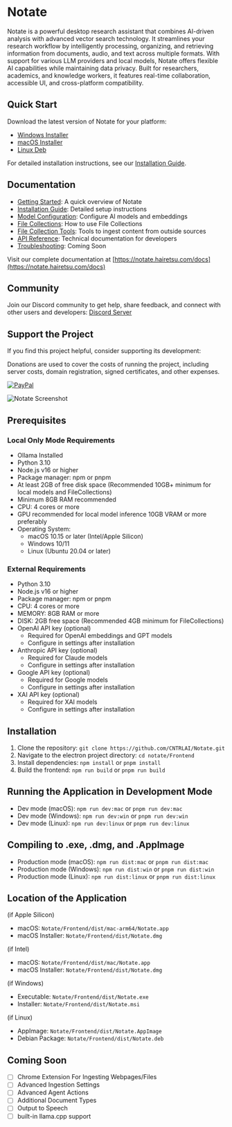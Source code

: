 # Notate

Notate is a powerful desktop research assistant that combines AI-driven analysis with advanced vector search technology. It streamlines your research workflow by intelligently processing, organizing, and retrieving information from documents, audio, and text across multiple formats. With support for various LLM providers and local models, Notate offers flexible AI capabilities while maintaining data privacy. Built for researchers, academics, and knowledge workers, it features real-time collaboration, accessible UI, and cross-platform compatibility.

## Quick Start

Download the latest version of Notate for your platform:

- [Windows Installer](https://notate.hairetsu.com/download)
- [macOS Installer](https://notate.hairetsu.com/download)
- [Linux Deb](https://notate.hairetsu.com/download)

For detailed installation instructions, see our [Installation Guide](https://notate.hairetsu.com/docs/getting-started).

## Documentation

- [Getting Started](https://notate.hairetsu.com/docs/overview): A quick overview of Notate
- [Installation Guide](https://notate.hairetsu.com/docs/getting-started): Detailed setup instructions
- [Model Configuration](https://notate.hairetsu.com/docs/settings): Configure AI models and embeddings
- [File Collections](https://notate.hairetsu.com/docs/collections): How to use File Collections
- [File Collection Tools](https://notate.hairetsu.com/docs/collection-tools): Tools to ingest content from outside sources
- [API Reference](https://notate.hairetsu.com/docs/developer-integration): Technical documentation for developers
- [Troubleshooting](): Coming Soon

Visit our complete documentation at [https://notate.hairetsu.com/docs](https://notate.hairetsu.com/docs)

## Community

Join our Discord community to get help, share feedback, and connect with other users and developers:
[Discord Server](https://discord.gg/vEFAwB8wFC)

## Support the Project

If you find this project helpful, consider supporting its development:

Donations are used to cover the costs of running the project, including server costs, domain registration, signed certificates, and other expenses.

[![PayPal](https://img.shields.io/badge/PayPal-donate-blue.svg)](https://www.paypal.com/donate/?hosted_button_id=W96TCRJ5Q3RJG)

![Notate Screenshot](https://www.hairetsu.com/notate-ss1.png)

## Prerequisites

### Local Only Mode Requirements

- Ollama Installed
- Python 3.10
- Node.js v16 or higher
- Package manager: npm or pnpm
- At least 2GB of free disk space (Recommended 10GB+ minimum for local models and FileCollections)
- Minimum 8GB RAM recommended
- CPU: 4 cores or more
- GPU recommended for local model inference 10GB VRAM or more preferably
- Operating System:
  - macOS 10.15 or later (Intel/Apple Silicon)
  - Windows 10/11
  - Linux (Ubuntu 20.04 or later)

### External Requirements

- Python 3.10
- Node.js v16 or higher
- Package manager: npm or pnpm
- CPU: 4 cores or more
- MEMORY: 8GB RAM or more
- DISK: 2GB free space (Recommended 4GB minimum for FileCollections)
- OpenAI API key (optional)
  - Required for OpenAI embeddings and GPT models
  - Configure in settings after installation
- Anthropic API key (optional)
  - Required for Claude models
  - Configure in settings after installation
- Google API key (optional)
  - Required for Google models
  - Configure in settings after installation
- XAI API key (optional)
  - Required for XAI models
  - Configure in settings after installation

## Installation

1. Clone the repository: `git clone https://github.com/CNTRLAI/Notate.git`
2. Navigate to the electron project directory: `cd notate/Frontend`
3. Install dependencies: `npm install` or `pnpm install`
4. Build the frontend: `npm run build` or `pnpm run build`

## Running the Application in Development Mode

- Dev mode (macOS): `npm run dev:mac` or `pnpm run dev:mac`
- Dev mode (Windows): `npm run dev:win` or `pnpm run dev:win`
- Dev mode (Linux): `npm run dev:linux` or `pnpm run dev:linux`

## Compiling to .exe, .dmg, and .AppImage

- Production mode (macOS): `npm run dist:mac` or `pnpm run dist:mac`
- Production mode (Windows): `npm run dist:win` or `pnpm run dist:win`
- Production mode (Linux): `npm run dist:linux` or `pnpm run dist:linux`

## Location of the Application

(if Apple Silicon)

- macOS: `Notate/Frontend/dist/mac-arm64/Notate.app`
- macOS Installer: `Notate/Frontend/dist/Notate.dmg`

(if Intel)

- macOS: `Notate/Frontend/dist/mac/Notate.app`
- macOS Installer: `Notate/Frontend/dist/Notate.dmg`

(if Windows)

- Executable: `Notate/Frontend/dist/Notate.exe`
- Installer: `Notate/Frontend/dist/Notate.msi`

(if Linux)

- AppImage: `Notate/Frontend/dist/Notate.AppImage`
- Debian Package: `Notate/Frontend/dist/Notate.deb`

## Coming Soon

- [ ] Chrome Extension For Ingesting Webpages/Files
- [ ] Advanced Ingestion Settings
- [ ] Advanced Agent Actions
- [ ] Additional Document Types
- [ ] Output to Speech
- [ ] built-in llama.cpp support

